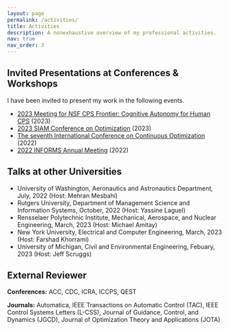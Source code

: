 ```yaml
---
layout: page
permalink: /activities/
title: Activities
description: A nonexhaustive overview of my professional activities.
nav: true
nav_order: 3
---
```


Invited Presentations at Conferences & Workshops
------
I have been invited to present my work in the following events.

- [2023 Meeting for NSF CPS Frontier: Cognitive Autonomy for Human CPS](https://autonomy.unm.edu) (2023)
- [2023 SIAM Conference on Optimization](https://www.siam.org/conferences/cm/conference/op23) (2023)
- [The seventh International Conference on Continuous Optimization](https://iccopt2022.lehigh.edu) (2022)
- [2022 INFORMS Annual Meeting](https://meetings.informs.org/wordpress/indianapolis2022/) (2022)


Talks at other Universities
------

- University of Washington, Aeronautics and Astronautics Department, July, 2022 (Host: Mehran Mesbahi)
- Rutgers University, Department of Management  Science and Information Systems, October, 2022 (Host: Yassine Laguel)
- Rensselaer Polytechnic Institute, Mechanical, Aerospace, and Nuclear Engineering, March, 2023 (Host: Michael Amitay)
- New York University, Electrical and Computer Engineering, March, 2023 (Host: Farshad Khorrami)
- University of Michigan, Civil and Environmental Engineering, Febuary, 2023 (Host: Jeff Scruggs)


External Reviewer
------
**Conferences:** ACC, CDC, ICRA, ICCPS, QEST

**Journals:** Automatica, IEEE Transactions on Automatic Control (TAC), IEEE Control Systems Letters (L-CSS), Journal of Guidance, Control, and Dynamics (JGCD), Journal of Optimization Theory and Applications (JOTA)
